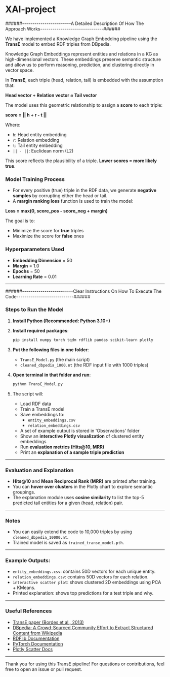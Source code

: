 # XAI-project

######------------------------A Detailed Description Of How The Approach Works-------------------------------######

We have implemented a Knowledge Graph Embedding pipeline using the **TransE** model to embed RDF triples from DBpedia.

Knowledge Graph Embeddings represent entities and relations in a KG as high-dimensional vectors. These embeddings preserve semantic structure and allow us to perform reasoning, prediction, and clustering directly in vector space.

In **TransE**, each triple (head, relation, tail) is embedded with the assumption that:

**Head vector + Relation vector ≈ Tail vector**

The model uses this geometric relationship to assign a **score** to each triple:

**score = || h + r - t ||**

Where:
- `h`: Head entity embedding
- `r`: Relation embedding
- `t`: Tail entity embedding
- `|| · ||`: Euclidean norm (L2)

This score reflects the plausibility of a triple. **Lower scores = more likely true**.

### Model Training Process
- For every positive (true) triple in the RDF data, we generate **negative samples** by corrupting either the head or tail.
- A **margin ranking loss** function is used to train the model:

**Loss = max(0, score_pos - score_neg + margin)**

The goal is to:
- Minimize the score for **true** triples
- Maximize the score for **false** ones

### Hyperparameters Used
- **Embedding Dimension** = 50
- **Margin** = 1.0
- **Epochs** = 50
- **Learning Rate** = 0.01

---

######-------------------------Clear Instructions On How To Execute The Code----------------------------######

### Steps to Run the Model

1. **Install Python (Recommended: Python 3.10+)**
2. **Install required packages**:
   ```bash
   pip install numpy torch tqdm rdflib pandas scikit-learn plotly
   ```

3. **Put the following files in one folder**:
   - `TransE_Model.py` (the main script)
   - `cleaned_dbpedia_1000.nt` (the RDF input file with 1000 triples)

4. **Open terminal in that folder and run**:
   ```bash
   python TransE_Model.py
   ```

5. The script will:
   - Load RDF data
   - Train a TransE model
   - Save embeddings to:
     - `entity_embeddings.csv`
     - `relation_embeddings.csv`
   - A set of example output is stored in 'Observations' folder
   - Show an **interactive Plotly visualization** of clustered entity embeddings
   - Run **evaluation metrics (Hits@10, MRR)**
   - Print an **explanation of a sample triple prediction**

---

### Evaluation and Explanation

- **Hits@10** and **Mean Reciprocal Rank (MRR)** are printed after training.
- You can **hover over clusters** in the Plotly chart to explore semantic groupings.
- The explanation module uses **cosine similarity** to list the top-5 predicted tail entities for a given (head, relation) pair.

---

### Notes
- You can easily extend the code to 10,000 triples by using `cleaned_dbpedia_10000.nt`.
- Trained model is saved as `trained_transe_model.pth`.

---

### Example Outputs:
- `entity_embeddings.csv`: contains 50D vectors for each unique entity.
- `relation_embeddings.csv`: contains 50D vectors for each relation.
- `interactive scatter plot`: shows clustered 2D embeddings using PCA + KMeans.
- Printed explanation: shows top predictions for a test triple and why.

---

### Useful References

- [TransE paper (Bordes et al., 2013)](https://papers.nips.cc/paper_files/paper/2013/file/1cecc7a77928ca8133fa24680a88d2f9-Paper.pdf)
- [DBpedia: A Crowd-Sourced Community Effort to Extract Structured Content from Wikipedia](https://wiki.dbpedia.org/)
- [RDFlib Documentation](https://rdflib.readthedocs.io/)
- [PyTorch Documentation](https://pytorch.org/docs/stable/index.html)
- [Plotly Scatter Docs](https://plotly.com/python/line-and-scatter/)

---


Thank you for using this TransE pipeline! For questions or contributions, feel free to open an issue or pull request.
